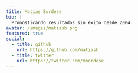 ```yaml
---
title: Matias Bordese
bio: |
  Pronosticando resultados sin éxito desde 2004.
avatar: /images/matiasb.png
featured: true
social:
  - title: github
    url: https://github.com/matiasb
  - title: twitter
    url: https://twitter.com/mbordese
---
```

